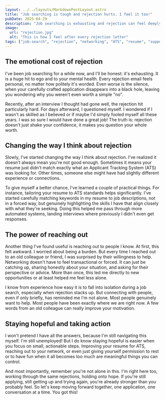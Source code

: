 ```yaml
---
layout: ../../layouts/MarkdownPostLayout.astro
title: "Job searching is tough and rejection hurts. I feel it too!"
pubDate: 2025-04-29
description: "Job searching is exhausting and rejection can feel deeply personal. Here's how I handle rejection, what practical steps I take to improve my applications, and why you're not alone in this."
image:
  url: "rejection.jpg"
  alt: "This is how I feel after every rejection letter"
tags: ["job-search", "rejection", "networking", "ATS", "resume", "support", "mental-health", "confidence", "career-growth", "resilience","interview"]
---
```


## The emotional cost of rejection

I've been job searching for a while now, and I'll be honest: it's exhausting. It is a huge hit to ego and to your mental health. Every rejection email feels personal, no matter how politely it's worded. Even worse is the silence, when your carefully crafted application disappears into a black hole, leaving you wondering why you weren't even worth a simple "no".

Recently, after an interview I thought had gone well, the rejection hit particularly hard. For days afterward, I questioned myself. I wondered if I wasn't as skilled as I believed or if maybe I'd simply fooled myself all these years. I was so sure I would have done a great job! The truth is: rejection doesn't just shake your confidence, it makes you question your whole worth.

## Changing the way I think about rejection

Slowly, I've started changing the way I think about rejection. I've realized it doesn't always mean you're not good enough. Sometimes it means your resume just didn't match exactly what an Applicant Tracking System (ATS) was looking for. Other times, someone else might have had slightly different experience or connections.

To give myself a better chance, I've learned a couple of practical things. For instance, tailoring your resume to ATS standards helps significantly. I've started carefully matching keywords in my resume to job descriptions, not in a forced way, but genuinely highlighting the skills I have that align closely with what they're seeking. Doing this helped me pass through more automated systems, landing interviews where previously I didn't even get responses.

## The power of reaching out

Another thing I've found useful is reaching out to people I know. At first, this felt awkward. I worried about being a burden. But every time I reached out to an old colleague or friend, I was surprised by their willingness to help. Networking doesn't have to feel transactional or forced. It can just be catching up, sharing honestly about your situation, and asking for their perspective or advice. More than once, this led me directly to new opportunities or at least helped me feel less alone. 

I know from experience how easy it is to fall into isolation during a job search, especially when rejection stacks up. But connecting with people, even if only briefly, has reminded me I'm not alone. Most people genuinely want to help. Most people have been exactly where we are right now. A few words from an old colleague can really improve your motivation. 

## Staying hopeful and taking action

I won't pretend I have all the answers, because I'm still navigating this myself. I'm still unemployed! But I do know staying hopeful is easier when you focus on small, actionable steps. Improving your resume for ATS, reaching out to your network, or even just giving yourself permission to rest or to have fun when it all becomes too much are meaningful things you can control.

And most importantly, remember you're not alone in this. I'm right here too, working through the same rejections, holding onto hope. If you're still applying, still getting up and trying again, you're already stronger than you probably feel. So let's keep moving forward together, one application, one conversation at a time. You got this!